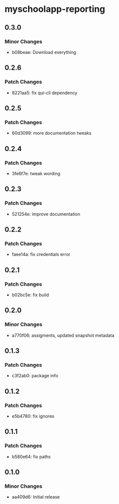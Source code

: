 # myschoolapp-reporting

## 0.3.0

### Minor Changes

- b08beae: Download everything

## 0.2.6

### Patch Changes

- 8221aa5: fix qui-cli dependency

## 0.2.5

### Patch Changes

- 60d3099: more documentation tweaks

## 0.2.4

### Patch Changes

- 3fe6f7e: tweak wording

## 0.2.3

### Patch Changes

- 521254e: improve documentation

## 0.2.2

### Patch Changes

- faee14a: fix credentials error

## 0.2.1

### Patch Changes

- b02bc5e: fix build

## 0.2.0

### Minor Changes

- a770f06: assigments, updated snapshot metadata

## 0.1.3

### Patch Changes

- c3f2ab0: package info

## 0.1.2

### Patch Changes

- e5b4780: fix ignores

## 0.1.1

### Patch Changes

- b580e64: fix paths

## 0.1.0

### Minor Changes

- aa409d6: Initial release
